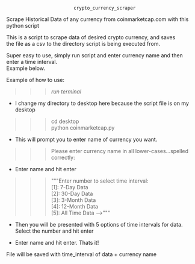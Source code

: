                              crypto_currency_scraper
                            
                            
Scrape Historical Data of any currency from coinmarketcap.com with this python script<br>

This is a script to scrape data of desired crypto currency, and saves <br>
the file as a csv to the directory script is being executed from.<br>

Super easy to use, simply run script and enter currency name and then enter a time interval.<br>
Example below. <br> 





Example of how to use: <br>
>>> *run terminal*<br>

- I change my directory to desktop here because the script file is on my desktop

>>> cd desktop<br>
>>> python coinmarketcap.py<br>

- This will prompt you to enter name of currency you want.<br>

>>>Please enter currency name in all lower-cases...spelled correctly: <br>

- Enter name and hit enter

>>>"""Enter number to select time interval:<br>
                                              [1]: 7-Day Data<br>
                                              [2]: 30-Day Data<br>
                                              [3]: 3-Month Data<br>
                                              [4]: 12-Month Data<br>
                                              [5]: All Time Data -->"""<br>

- Then you will be presented with 5 options of time intervals for data. Select the number and hit enter


- Enter name and hit enter. Thats it!<br>

File will be saved with time_interval of data + currency name


